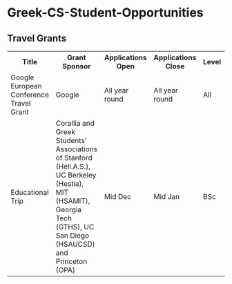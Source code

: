 # Greek-CS-Student-Opportunities

## Travel Grants
<table style="width:100%">
  <tr>
    <th>Title</th>
	<th>Grant Sponsor</th>
    <th>Applications Open</th>
    <th>Applications Close</th>
    <th>Level</th>
    <th>Specific Criteria</th>
    <th>Grant Type</th>
    <th>Link</th>
  </tr>
  <tr>
    <td>Google European Conference Travel Grant</td>
	<td>Google</td>
    <td>All year round</td>
    <td>All year round</td>
	<td>All</td>
    <td>Identify as female</td>
    <td>Full</td>
    <td><a href="https://edu.google.com/scholarships/google-travel-and-conference-grants/#!europe">https://edu.google.com/scholarships/google-travel-and-conference-grants/#!europe</a></td>
  </tr>
<tr>
    <td>Educational Trip</td>
	<td>Corallia and Greek Students' Associations of Stanford (Hell.A.S.), UC Berkeley (Hestia), MIT (HSAMIT), Georgia Tech (GTHS), UC San Diego (HSAUCSD) and Princeton (OPA)</td>
    <td>Mid Dec</td>
    <td>Mid Jan</td>
	<td>BSc</td>
    <td>Students of Public Greek and Cypriot Universities (Polytechnic School, Natural Sciences, Economics, specific Humanitarian Studies)</td>
    <td>Full</td>
    <td><a href="http://edutrip.gr/blog/">http://edutrip.gr/blog/</a></td>
  </tr>
</table> 
